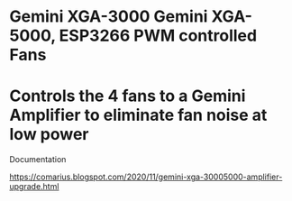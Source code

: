 # Gemini XGA-3000  Gemini XGA-5000, ESP3266 PWM controlled Fans

# Controls the 4 fans to a Gemini Amplifier to eliminate fan noise at low power


Documentation

https://comarius.blogspot.com/2020/11/gemini-xga-30005000-amplifier-upgrade.html

